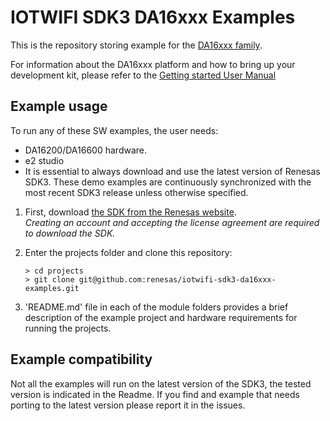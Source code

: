 # IOTWIFI SDK3 DA16xxx Examples

This is the repository storing example for the [DA16xxx family](https://www.renesas.com/en/products/wireless-connectivity/wi-fi/low-power-wi-fi).

For information about the DA16xxx platform and how to bring up your development kit, please refer to the [Getting started User Manual](https://www.renesas.com/en/products/wireless-connectivity/wi-fi/low-power-wi-fi/da16200-ultra-low-power-wi-fi-soc-battery-powered-iot-devices)

## Example usage

To run any of these SW examples, the user needs:

- DA16200/DA16600 hardware.
- e2 studio
- It is essential to always download and use the latest version of Renesas SDK3. These demo examples are continuously synchronized with the most recent SDK3 release unless otherwise specified.

1. First, download [the SDK from the Renesas website](https://www.renesas.com/en/products/wireless-connectivity/wi-fi/low-power-wi-fi/da16200-ultra-low-power-wi-fi-soc-battery-powered-iot-devices).  
	_Creating an account and accepting the license agreement are required to download the SDK._
	
2. Enter the projects folder and clone this repository:

	```console
    > cd projects
	> git clone git@github.com:renesas/iotwifi-sdk3-da16xxx-examples.git
    ```
	
3. 'README.md' file in each of the module folders provides a brief description of the example project and hardware requirements for running the projects.

## Example compatibility

Not all the examples will run on the latest version of the SDK3, the tested version is indicated in the Readme. If you find and example that needs porting to the latest version please report it in the issues.


